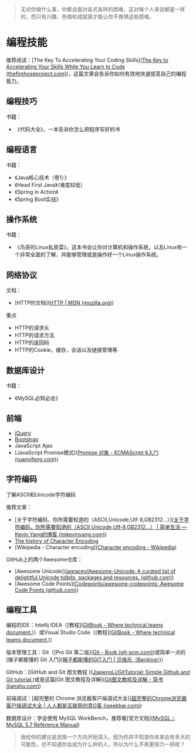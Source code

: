 > 无论你做什么事，你都会面对各式各样的困难，这对每个人来说都是一样的，而只有兴趣、热情和成就感才能让你不畏惧这些困难。

# 编程技能

推荐阅读：[The Key To Accelerating Your Coding Skills]([The Key to Accelerating Your Skills While You Learn to Code (thefirehoseproject.com)](http://blog.thefirehoseproject.com/posts/learn-to-code-and-be-self-reliant/))，这篇文章会告诉你如何有效地快速提高自己的编程能力。

## 编程技巧

书籍：

* 《代码大全》，一本告诉你怎么把程序写好的书

## 编程语言

书籍：

* 《Java核心技术（卷1）》
* 《Head First Java》（难度较低）
* 《Spring in Action》
* 《Spring Boot实战》

## 操作系统

书籍：

* 《鸟哥的Linux私房菜》，这本书会让你对计算机和操作系统，以及Linux有一个非常全面的了解，并能够管理或是操作好一个Linux操作系统。

## 网络协议

文档：

* [HTTP的文档]([HTTP | MDN (mozilla.org)](https://developer.mozilla.org/zh-CN/docs/Web/HTTP))

重点

* HTTP的请求头
* HTTP的请求方法
* HTTP的返回码
* HTTP的Cookie，缓存，会话以及链接管理等

## 数据库设计

书籍：

* 《MySQL必知必会》

## 前端

* [jQuery]([jQuery](https://jquery.com/))
* [Bootstrap]([jQuery](https://jquery.com/))
* JavaScript Ajax
* [JavaScript Promise模式]([Promise 对象 - ECMAScript 6入门 (ruanyifeng.com)](https://es6.ruanyifeng.com/#docs/promise))

## 字符编码

了解ASCII和Unicode字符编码

推荐文章：

* [关于字符编码，你所需要知道的（ASCII,Unicode,Utf-8,GB2312…）]([关于字符编码，你所需要知道的（ASCII,Unicode,Utf-8,GB2312…） | 简单生活 — Kevin Yang的博客 (imkevinyang.com)](http://www.imkevinyang.com/2010/06/关于字符编码，你所需要知道的.html))
* [The history of Character Encoding](http://www.developerknowhow.com/1091/the-history-of-character-encoding)
* [Wikipedia - Character encoding]([Character encoding - Wikipedia](https://en.wikipedia.org/wiki/Character_encoding))

GitHub上的两个Awesome仓库：

* [Awesome Unicode]([jagracey/Awesome-Unicode: A curated list of delightful Unicode tidbits, packages and resources. (github.com)](https://github.com/jagracey/Awesome-Unicode))
* [Awesome Code Points]([Codepoints/awesome-codepoints: Awesome Code Points (github.com)](https://github.com/Codepoints/awesome-codepoints))

## 编程工具

编程的IDE：Intellij IDEA（[教程]([GitBook - Where technical teams document.](https://www.gitbook.com/?utm_source=legacy&utm_medium=redirect&utm_campaign=close_legacy))）或Visual Studio Code（[教程]([GitBook - Where technical teams document.](https://www.gitbook.com/?utm_source=legacy&utm_medium=redirect&utm_campaign=close_legacy))）

版本管理工具：Git（[Pro Git 第二版]([Git - Book (git-scm.com)](https://git-scm.com/book/zh/v2/))或简单一点的[猴子都能懂的 Git 入门]([猴子都能懂的GIT入门 | 贝格乐（Backlog）](https://backlog.com/git-tutorial/cn/))）

GitHub：[GitHub and Git 图文教程 ]([JiapengLi/GitTutorial: Simple Github and Git tutorial.](https://github.com/JiapengLi/GitTutorial))或是这篇[Git 图文教程及详解]([Git图文教程及详解 - 简书 (jianshu.com)](https://www.jianshu.com/p/1b65ed31da97))

前端调试：[超完整的 Chrome 浏览器客户端调试大全]([超完整的Chrome浏览器客户端调试大全 | 人人都是互联网创意G客 (igeekbar.com)](http://www.igeekbar.com/igeekbar/post/156.htm))

数据库设计：学会使用 MySQL WorkBench，推荐看[官方文档]([MySQL :: MySQL 5.7 Reference Manual](https://dev.mysql.com/doc/refman/5.7/en/))

> 我给你的建议是选择一个方向开始深入。因为你并不知道你未来会有多大的可能性，也不知道你会成为什么样的人，所以为什么不再更努力一把呢？